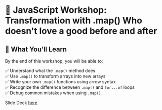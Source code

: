 # 👑 JavaScript Workshop: Transformation with .map() Who doesn't love a good before and after

## 🧠 What You’ll Learn

By the end of this workshop, you will be able to:

✅ Understand what the `.map()` method does  
✅ Use `.map()` to transform arrays into new arrays  
✅ Write your own `.map()` functions using arrow syntax  
✅ Recognize the difference between `.map()` and `for...of` loops  
✅ Debug common mistakes when using `.map()`

Slide Deck [here](https://docs.google.com/presentation/d/1ZJ6_E3aeKRG0pp2lhsjhdVGnaH02_ge0YfvMxcxlQyQ/edit?usp=sharing)
